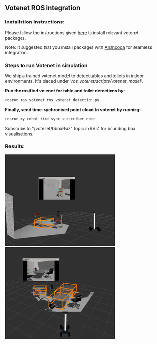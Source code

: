## Votenet ROS integration
### Installation Instructions:

Please follow the instructions given [here](https://github.com/facebookresearch/votenet) to install relevant votenet packages. 

Note: It suggested that you install packages with [Anancoda](https://www.anaconda.com/products/individual) for seamless integration. 

### Steps to run Votenet in simulation
We ship a trained votenet model to detect tables and toilets in indoor environments. It's placed under *'ros_votenet/scripts/votenet_model'*. 

**Run the rosified votenet for table and toilet detections by:** 

```asm
rosrun ros_votenet ros_votenet_detection.py 
```

**Finally, send time-sychronised point cloud to votenet by running:**
```asm
rosrun my_robot time_sync_subscriber_node
```

Subscribe to "/votenet/bboxRviz" topic in RVIZ for bounding box visualisations.

### Results:

<img src="../images/votenet/votenet-round-table.png" height="300" width="360"> <img src="../images/votenet/votenet-conference-table.png" height="300" width="360">
